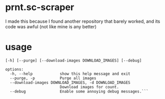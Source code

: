 # prnt.sc-scraper
I made this because I found another repository that barely worked, and its code was awful (not like mine is any better)


# usage
```
[-h] [--purge] [--download-images DOWNLOAD_IMAGES] [--debug]

options:
  -h, --help            show this help message and exit
  --purge, -p           Purge all images
  --download-images DOWNLOAD_IMAGES, -d DOWNLOAD_IMAGES
                        Download images for count.
  --debug               Enable some annoying debug messages.```
  
